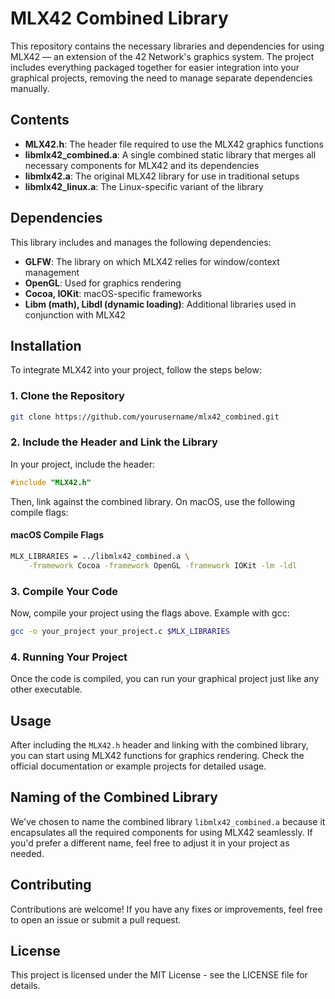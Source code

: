 # MLX42 Combined Library

This repository contains the necessary libraries and dependencies for using MLX42 — an extension of the 42 Network's graphics system. The project includes everything packaged together for easier integration into your graphical projects, removing the need to manage separate dependencies manually.

## Contents

- **MLX42.h**: The header file required to use the MLX42 graphics functions
- **libmlx42_combined.a**: A single combined static library that merges all necessary components for MLX42 and its dependencies
- **libmlx42.a**: The original MLX42 library for use in traditional setups
- **libmlx42_linux.a**: The Linux-specific variant of the library

## Dependencies

This library includes and manages the following dependencies:

- **GLFW**: The library on which MLX42 relies for window/context management
- **OpenGL**: Used for graphics rendering
- **Cocoa, IOKit**: macOS-specific frameworks
- **Libm (math), Libdl (dynamic loading)**: Additional libraries used in conjunction with MLX42

## Installation

To integrate MLX42 into your project, follow the steps below:

### 1. Clone the Repository

```bash
git clone https://github.com/yourusername/mlx42_combined.git
```

### 2. Include the Header and Link the Library

In your project, include the header:

```c
#include "MLX42.h"
```

Then, link against the combined library. On macOS, use the following compile flags:

#### macOS Compile Flags

```bash
MLX_LIBRARIES = ../libmlx42_combined.a \
    -framework Cocoa -framework OpenGL -framework IOKit -lm -ldl
```

### 3. Compile Your Code

Now, compile your project using the flags above. Example with gcc:

```bash
gcc -o your_project your_project.c $MLX_LIBRARIES
```

### 4. Running Your Project

Once the code is compiled, you can run your graphical project just like any other executable.

## Usage

After including the `MLX42.h` header and linking with the combined library, you can start using MLX42 functions for graphics rendering. Check the official documentation or example projects for detailed usage.

## Naming of the Combined Library

We've chosen to name the combined library `libmlx42_combined.a` because it encapsulates all the required components for using MLX42 seamlessly. If you'd prefer a different name, feel free to adjust it in your project as needed.

## Contributing

Contributions are welcome! If you have any fixes or improvements, feel free to open an issue or submit a pull request.

## License

This project is licensed under the MIT License - see the LICENSE file for details.